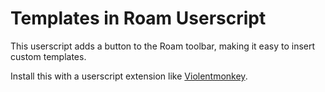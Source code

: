 # Templates in Roam Userscript
This userscript adds a button to the Roam toolbar, making it easy to insert custom templates.

Install this with a userscript extension like [Violentmonkey](https://violentmonkey.github.io/).
